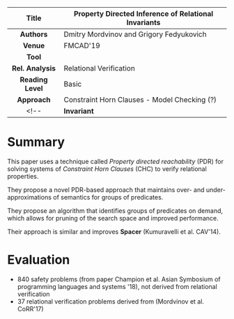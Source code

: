 | **Title**     | Property Directed Inference of Relational Invariants   |
|:-------------:|----------------------------------------------------------------------------------------------|
| **Authors**   | Dmitry Mordvinov  and Grigory Fedyukovich |
| **Venue**     | FMCAD'19                                                                                       |
| **Tool**      |                                                                                              |
| **Rel. Analysis** | Relational Verification                                                                   |
| **Reading Level** | Basic                                                                           |
| **Approach** |  Constraint Horn Clauses - Model Checking (?)              | 
<!-- | **Invariant** | Relational Invariants                                         | -->




# Summary


This paper uses a technique called *Property directed reachability* (PDR) 
for solving systems of *Constraint Horn Clauses* (CHC) to verify relational  properties.

They propose a novel PDR-based
approach that maintains over- and under-approximations of
semantics for groups of predicates. 

<!-- It has the same effect -->
<!-- as after doing a product-program transformation, but without -->
<!-- actually transforming the system. --> 
They propose an algorithm that identifies groups of predicates on demand,
which allows for pruning of the search space and improved performance.

Their approach is similar and improves **Spacer** (Kumuravelli et al. CAV'14).



# Evaluation

- 840 safety problems (from paper Champion et al. Asian Symbosium of programming languages and systems '18), not derived from relational verification
- 37 relational verification problems derived from (Mordvinov et al. CoRR'17) 
